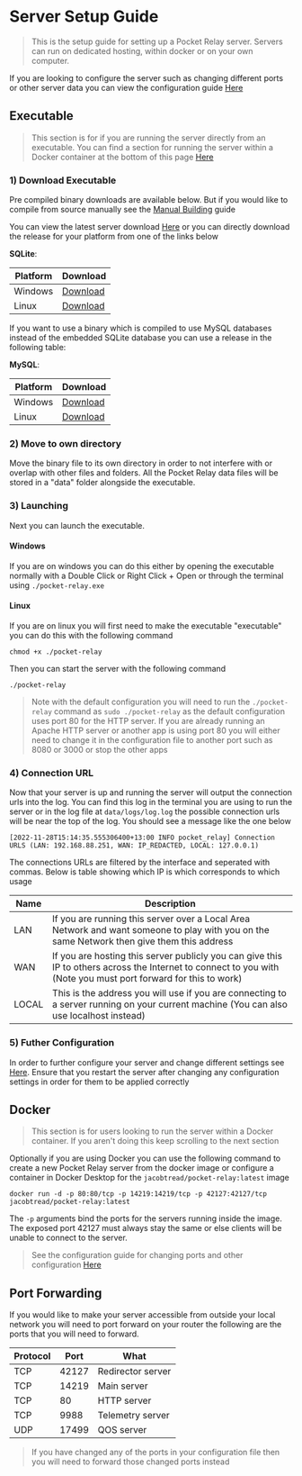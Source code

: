 # Server Setup Guide

> This is the setup guide for setting up a Pocket Relay server. Servers can run on dedicated hosting, within docker or on your own computer.

If you are looking to configure the server such as changing different ports or other server data you can view the configuration guide [Here](https://github.com/PocketRelay/ServerRust/blob/master/docs/CONFIG.md)

## Executable

> This section is for if you are running the server directly from an executable. You can find a section for running the server within a Docker container at the bottom of this page [Here](#Docker)

### 1)  Download Executable

Pre compiled binary downloads are available below. But if you would like to compile from source manually see the [Manual Building](BUILDING.md) guide

You can view the latest server download [Here](https://github.com/PocketRelay/ServerRust/releases/latest) or you can directly download the release for your platform from one of the links below

**SQLite**:

| Platform | Download                                                                                                |
| -------- | ------------------------------------------------------------------------------------------------------- |
| Windows  | [Download](https://github.com/PocketRelay/ServerRust/releases/latest/download/pocket-relay-windows.exe) |
| Linux    | [Download](https://github.com/PocketRelay/ServerRust/releases/latest/download/pocket-relay-linux)       |


If you want to use a binary which is compiled to use MySQL databases instead of the embedded SQLite database
you can use a release in the following table: 

**MySQL**:

| Platform | Download                                                                                                |
| -------- | ------------------------------------------------------------------------------------------------------- |
| Windows  | [Download](https://github.com/PocketRelay/ServerRust/releases/latest/download/pocket-relay-windows-mysql.exe) |
| Linux    | [Download](https://github.com/PocketRelay/ServerRust/releases/latest/download/pocket-relay-linux-mysql)       |



### 2) Move to own directory

Move the binary file to its own directory in order to not interfere with or overlap with other files and folders. All the Pocket Relay data files will be stored in a "data" folder alongside the executable.

### 3) Launching 

Next you can launch the executable. 

#### Windows
If you are on windows you can do this either by opening the executable normally with a Double Click or Right Click + Open or through the terminal using ``./pocket-relay.exe`` 

#### Linux
If you are on linux you will first need to make the executable "executable" you can do this with the following command

```shell
chmod +x ./pocket-relay
```

Then you can start the server with the following command

```shell
./pocket-relay
```

> Note with the default configuration you will need to run the `./pocket-relay` command as `sudo ./pocket-relay` as the default configuration uses port 80 for the HTTP server. If you are already running an Apache HTTP server or another app is using port 80 you will either need to change it
> in the configuration file to another port such as 8080 or 3000 or stop the other apps 

### 4) Connection URL

Now that your server is up and running the server will output the connection urls into the log. You can find this log in the terminal you are using to run the server or in the log file at `data/logs/log.log` the possible connection urls will be near the top of the log. You should see a message like the one below

```log
[2022-11-28T15:14:35.555306400+13:00 INFO pocket_relay] Connection URLS (LAN: 192.168.88.251, WAN: IP_REDACTED, LOCAL: 127.0.0.1)
```

The connections URLs are filtered by the interface and seperated with commas. Below is table showing which IP is which corresponds to which usage

| Name  | Description                                                                                                                                                     |
| ----- | --------------------------------------------------------------------------------------------------------------------------------------------------------------- |
| LAN   | If you are running this server over a Local Area Network and want someone to play with you on the same Network then give them this address                      |
| WAN   | If you are hosting this server publicly you can give this IP to others across the Internet to connect to you with (Note you must port forward for this to work) |
| LOCAL | This is the address you will use if you are connecting to a server running on your current machine (You can also use localhost instead)                         |

### 5) Futher Configuration 

In order to further configure your server and change different settings see [Here](https://github.com/PocketRelay/ServerRust/blob/master/docs/CONFIG.md). Ensure that you restart the server after changing any configuration settings in order for them to be applied correctly

## Docker

> This section is for users looking to run the server within a Docker container. If you aren't doing this keep scrolling to the next section

Optionally if you are using Docker you can use the following command to create a new Pocket Relay server from the docker image or configure a container in Docker Desktop for the `jacobtread/pocket-relay:latest` image

```shell
docker run -d -p 80:80/tcp -p 14219:14219/tcp -p 42127:42127/tcp jacobtread/pocket-relay:latest 
```

The `-p` arguments bind the ports for the servers running inside the image. The exposed port 42127 must always stay the same or else clients will be unable to connect to the server. 

> See the configuration guide for changing ports and other configuration
> [Here](https://github.com/PocketRelay/ServerRust/blob/master/docs/CONFIG.md)



## Port Forwarding

If you would like to make your server accessible from outside your local network you will need to port forward on your router the following are
the ports that you will need to forward.

| Protocol | Port  | What              |
|----------|-------|-------------------|
| TCP      | 42127 | Redirector server |
| TCP      | 14219 | Main server       |
| TCP      | 80    | HTTP server       |
| TCP      | 9988  | Telemetry server  |
| UDP      | 17499 | QOS server        |

> If you have changed any of the ports in your configuration file then you
> will need to forward those changed ports instead
